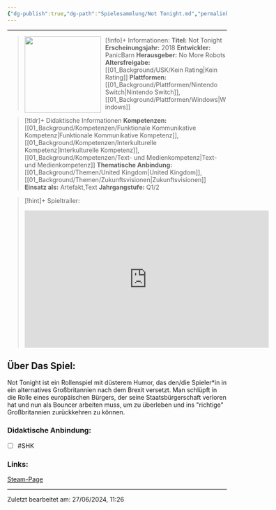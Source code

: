 ```yaml
---
{"dg-publish":true,"dg-path":"Spielesammlung/Not Tonight.md","permalink":"/spielesammlung/not-tonight/","noteIcon":"1"}
---
```


---
>[!info]+ Informationen:
><img src="https://images.igdb.com/igdb/image/upload/t_cover_big/ttzqxxpoy9fqjt346om5.webp" style="float:left;height:175px;padding-right:10px">**Titel:** Not Tonight
>**Erscheinungsjahr:** 2018
>**Entwickler:** PanicBarn
>**Herausgeber:** No More Robots
>**Altersfreigabe:** [[01_Background/USK/Kein Rating\|Kein Rating]]
>**Plattformen:** [[01_Background/Plattformen/Nintendo Switch\|Nintendo Switch]],[[01_Background/Plattformen/Windows\|Windows]]

>[!tldr]+ Didaktische Informationen
>**Kompetenzen:** [[01_Background/Kompetenzen/Funktionale Kommunikative Kompetenz\|Funktionale Kommunikative Kompetenz]],[[01_Background/Kompetenzen/Interkulturelle Kompetenz\|Interkulturelle Kompetenz]],[[01_Background/Kompetenzen/Text- und Medienkompetenz\|Text- und Medienkompetenz]]
>**Thematische Anbindung:** [[01_Background/Themen/United Kingdom\|United Kingdom]],[[01_Background/Themen/Zukunftsvisionen\|Zukunftsvisionen]]
>**Einsatz als:** Artefakt,Text
>**Jahrgangstufe:** Q1/2

>[!hint]+ Spieltrailer:
><iframe width="560" height="315" src="https://www.youtube.com/embed/a8jtPQY3_fw?si=oPBjXO7aaLljVITj" title="YouTube video player" frameborder="0" allow="accelerometer; autoplay; clipboard-write; encrypted-media; gyroscope; picture-in-picture; web-share" referrerpolicy="strict-origin-when-cross-origin" allowfullscreen></iframe>


## Über Das Spiel:
Not Tonight ist ein Rollenspiel mit düsterem Humor, das den/die Spieler\*in in ein alternatives Großbritannien nach dem Brexit versetzt. Man schlüpft in die Rolle eines europäischen Bürgers, der seine Staatsbürgerschaft verloren hat und nun als Bouncer arbeiten muss, um zu überleben und ins "richtige" Großbritannien zurückkehren zu können.
### Didaktische Anbindung:
- [ ] #SHK 
### Links:
[Steam-Page](https://store.steampowered.com/app/733790/Not_Tonight/?l=german)

---
Zuletzt bearbeitet am: 27/06/2024, 11:26